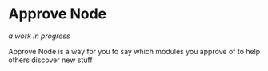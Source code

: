 # Approve Node

*a work in progress*

Approve Node is a way for you to say which modules you approve of to help others discover new stuff